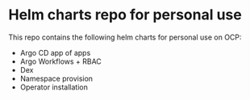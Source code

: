 # Helm charts repo for personal use

This repo contains the following helm charts for personal use on OCP:
- Argo CD app of apps
- Argo Workflows + RBAC 
- Dex
- Namespace provision
- Operator installation
